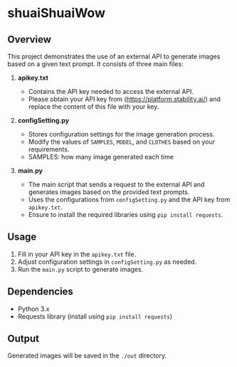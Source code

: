 # shuaiShuaiWow
## Overview

This project demonstrates the use of an external API to generate images based on a given text prompt. It consists of three main files:

1. **apikey.txt**
    - Contains the API key needed to access the external API.
    - Please obtain your API key from (https://platform.stability.ai/) and replace the content of this file with your key.

2. **configSetting.py**
    - Stores configuration settings for the image generation process.
    - Modify the values of `SAMPLES`, `MODEL`, and `CLOTHES` based on your requirements.
    - SAMPLES: how many image generated each time

3. **main.py**
    - The main script that sends a request to the external API and generates images based on the provided text prompts.
    - Uses the configurations from `configSetting.py` and the API key from `apikey.txt`.
    - Ensure to install the required libraries using `pip install requests`.

## Usage

1. Fill in your API key in the `apikey.txt` file.
2. Adjust configuration settings in `configSetting.py` as needed.
3. Run the `main.py` script to generate images.

## Dependencies

- Python 3.x
- Requests library (install using `pip install requests`)

## Output

Generated images will be saved in the `./out` directory.

